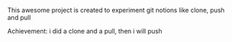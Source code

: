  This awesome project is created to experiment git notions like clone, push and pull


Achievement: i did a clone and a pull, then i will push
